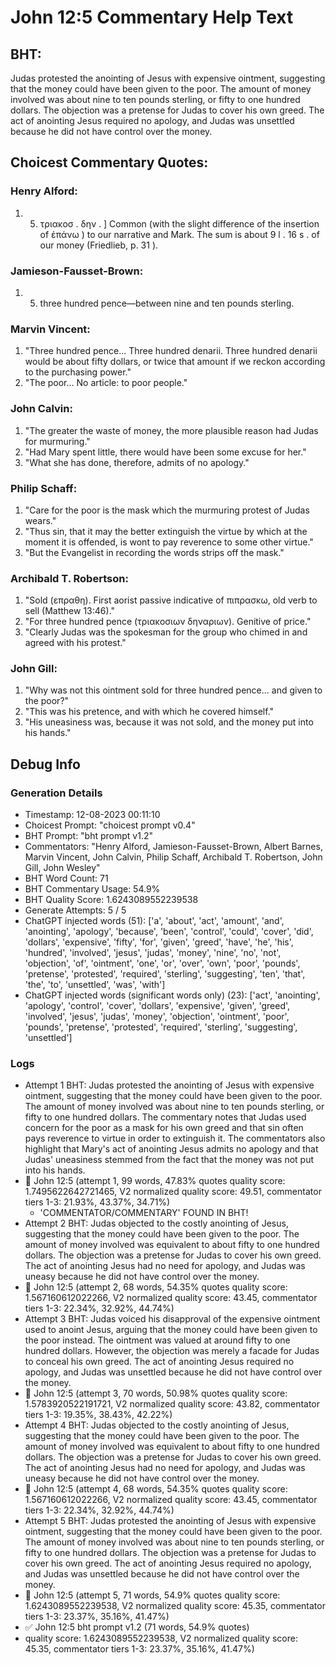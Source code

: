 # John 12:5 Commentary Help Text

## BHT:
Judas protested the anointing of Jesus with expensive ointment, suggesting that the money could have been given to the poor. The amount of money involved was about nine to ten pounds sterling, or fifty to one hundred dollars. The objection was a pretense for Judas to cover his own greed. The act of anointing Jesus required no apology, and Judas was unsettled because he did not have control over the money.

## Choicest Commentary Quotes:
### Henry Alford:
1.  5. τριακοσ . δην . ] Common (with the slight difference of the insertion of ἐπάνω ) to our narrative and Mark. The sum is about 9 l . 16 s . of our money (Friedlieb, p. 31 ).


### Jamieson-Fausset-Brown:
1. 5. three hundred pence—between
	nine and ten pounds sterling.


### Marvin Vincent:
1. "Three hundred pence... Three hundred denarii. Three hundred denarii would be about fifty dollars, or twice that amount if we reckon according to the purchasing power." 
2. "The poor... No article: to poor people."

### John Calvin:
1. "The greater the waste of money, the more plausible reason had Judas for murmuring."
2. "Had Mary spent little, there would have been some excuse for her."
3. "What she has done, therefore, admits of no apology."

### Philip Schaff:
1. "Care for the poor is the mask which the murmuring protest of Judas wears."
2. "Thus sin, that it may the better extinguish the virtue by which at the moment it is offended, is wont to pay reverence to some other virtue."
3. "But the Evangelist in recording the words strips off the mask."

### Archibald T. Robertson:
1. "Sold (επραθη). First aorist passive indicative of πιπρασκω, old verb to sell (Matthew 13:46)." 
2. "For three hundred pence (τριακοσιων δηναριων). Genitive of price."
3. "Clearly Judas was the spokesman for the group who chimed in and agreed with his protest."

### John Gill:
1. "Why was not this ointment sold for three hundred pence... and given to the poor?" 
2. "This was his pretence, and with which he covered himself." 
3. "His uneasiness was, because it was not sold, and the money put into his hands."


## Debug Info
### Generation Details
- Timestamp: 12-08-2023 00:11:10
- Choicest Prompt: "choicest prompt v0.4"
- BHT Prompt: "bht prompt v1.2"
- Commentators: "Henry Alford, Jamieson-Fausset-Brown, Albert Barnes, Marvin Vincent, John Calvin, Philip Schaff, Archibald T. Robertson, John Gill, John Wesley"
- BHT Word Count: 71
- BHT Commentary Usage: 54.9%
- BHT Quality Score: 1.6243089552239538
- Generate Attempts: 5 / 5
- ChatGPT injected words (51):
	['a', 'about', 'act', 'amount', 'and', 'anointing', 'apology', 'because', 'been', 'control', 'could', 'cover', 'did', 'dollars', 'expensive', 'fifty', 'for', 'given', 'greed', 'have', 'he', 'his', 'hundred', 'involved', 'jesus', 'judas', 'money', 'nine', 'no', 'not', 'objection', 'of', 'ointment', 'one', 'or', 'over', 'own', 'poor', 'pounds', 'pretense', 'protested', 'required', 'sterling', 'suggesting', 'ten', 'that', 'the', 'to', 'unsettled', 'was', 'with']
- ChatGPT injected words (significant words only) (23):
	['act', 'anointing', 'apology', 'control', 'cover', 'dollars', 'expensive', 'given', 'greed', 'involved', 'jesus', 'judas', 'money', 'objection', 'ointment', 'poor', 'pounds', 'pretense', 'protested', 'required', 'sterling', 'suggesting', 'unsettled']

### Logs
- Attempt 1 BHT: Judas protested the anointing of Jesus with expensive ointment, suggesting that the money could have been given to the poor. The amount of money involved was about nine to ten pounds sterling, or fifty to one hundred dollars. The commentary notes that Judas used concern for the poor as a mask for his own greed and that sin often pays reverence to virtue in order to extinguish it. The commentators also highlight that Mary's act of anointing Jesus admits no apology and that Judas' uneasiness stemmed from the fact that the money was not put into his hands.
- 🔄 John 12:5 (attempt 1, 99 words, 47.83% quotes quality score: 1.7495622642721465, V2 normalized quality score: 49.51, commentator tiers 1-3: 21.93%, 43.37%, 34.71%) 
	- 'COMMENTATOR/COMMENTARY' FOUND IN BHT!
- Attempt 2 BHT: Judas objected to the costly anointing of Jesus, suggesting that the money could have been given to the poor. The amount of money involved was equivalent to about fifty to one hundred dollars. The objection was a pretense for Judas to cover his own greed. The act of anointing Jesus had no need for apology, and Judas was uneasy because he did not have control over the money.
- 🔄 John 12:5 (attempt 2, 68 words, 54.35% quotes quality score: 1.567160612022266, V2 normalized quality score: 43.45, commentator tiers 1-3: 22.34%, 32.92%, 44.74%)
- Attempt 3 BHT: Judas voiced his disapproval of the expensive ointment used to anoint Jesus, arguing that the money could have been given to the poor instead. The ointment was valued at around fifty to one hundred dollars. However, the objection was merely a facade for Judas to conceal his own greed. The act of anointing Jesus required no apology, and Judas was unsettled because he did not have control over the money.
- 🔄 John 12:5 (attempt 3, 70 words, 50.98% quotes quality score: 1.5783920522191721, V2 normalized quality score: 43.82, commentator tiers 1-3: 19.35%, 38.43%, 42.22%)
- Attempt 4 BHT: Judas objected to the costly anointing of Jesus, suggesting that the money could have been given to the poor. The amount of money involved was equivalent to about fifty to one hundred dollars. The objection was a pretense for Judas to cover his own greed. The act of anointing Jesus had no need for apology, and Judas was uneasy because he did not have control over the money.
- 🔄 John 12:5 (attempt 4, 68 words, 54.35% quotes quality score: 1.567160612022266, V2 normalized quality score: 43.45, commentator tiers 1-3: 22.34%, 32.92%, 44.74%)
- Attempt 5 BHT: Judas protested the anointing of Jesus with expensive ointment, suggesting that the money could have been given to the poor. The amount of money involved was about nine to ten pounds sterling, or fifty to one hundred dollars. The objection was a pretense for Judas to cover his own greed. The act of anointing Jesus required no apology, and Judas was unsettled because he did not have control over the money.
- 🔄 John 12:5 (attempt 5, 71 words, 54.9% quotes quality score: 1.6243089552239538, V2 normalized quality score: 45.35, commentator tiers 1-3: 23.37%, 35.16%, 41.47%)
- ✅ John 12:5 bht prompt v1.2 (71 words, 54.9% quotes)
- quality score: 1.6243089552239538, V2 normalized quality score: 45.35, commentator tiers 1-3: 23.37%, 35.16%, 41.47%)